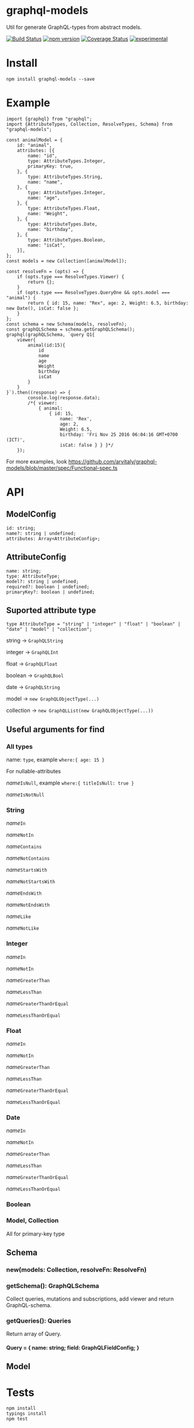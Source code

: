 # graphql-models
Util for generate GraphQL-types from abstract models.

[![Build Status](https://travis-ci.org/arvitaly/graphql-models.svg?branch=master)](https://travis-ci.org/arvitaly/graphql-models)
[![npm version](https://badge.fury.io/js/graphql-models.svg)](https://badge.fury.io/js/graphql-models)
[![Coverage Status](https://coveralls.io/repos/github/arvitaly/graphql-models/badge.svg?branch=master)](https://coveralls.io/github/arvitaly/graphql-models?branch=master)
[![experimental](http://badges.github.io/stability-badges/dist/experimental.svg)](http://github.com/badges/stability-badges)

# Install

    npm install graphql-models --save

# Example

    import {graphql} from "graphql";
    import {AttributeTypes, Collection, ResolveTypes, Schema} from "graphql-models";
    
    const animalModel = {
        id: "animal",
        attributes: [{
            name: "id",
            type: AttributeTypes.Integer,
            primaryKey: true,
        }, {
            type: AttributeTypes.String,
            name: "name",
        }, {
            type: AttributeTypes.Integer,
            name: "age",
        }, {
            type: AttributeTypes.Float,
            name: "Weight",
        }, {
            type: AttributeTypes.Date,
            name: "birthday",
        }, {
            type: AttributeTypes.Boolean,
            name: "isCat",
        }],
    };
    const models = new Collection([animalModel]);

    const resolveFn = (opts) => {
        if (opts.type === ResolveTypes.Viewer) {
            return {};
        }
        if (opts.type === ResolveTypes.QueryOne && opts.model === "animal") {
            return { id: 15, name: "Rex", age: 2, Weight: 6.5, birthday: new Date(), isCat: false };
        }
    };
    const schema = new Schema(models, resolveFn);
    const graphQLSchema = schema.getGraphQLSchema();
    graphql(graphQLSchema, `query Q1{
        viewer{
            animal(id:15){
                id
                name
                age
                Weight
                birthday
                isCat
            }
        }
    }`).then((response) => {
            console.log(response.data);
            /*{ viewer:
                { animal:
                    { id: 15,
                        name: 'Rex',
                        age: 2,
                        Weight: 6.5,
                        birthday: 'Fri Nov 25 2016 06:04:16 GMT+0700 (ICT)',
                        isCat: false } } }*/
        });


For more examples, look https://github.com/arvitaly/graphql-models/blob/master/spec/Functional-spec.ts

# API

## ModelConfig

    id: string;
    name?: string | undefined;
    attributes: Array<AttributeConfig>;

## AttributeConfig

    name: string;
    type: AttributeType;
    model?: string | undefined;
    required?: boolean | undefined;
    primaryKey?: boolean | undefined;

## Suported attribute type

    type AttributeType = "string" | "integer" | "float" | "boolean" | "date" | "model" | "collection";

string -> `GraphQLString`

integer -> `GraphQLInt`

float -> `GraphQLFloat`

boolean -> `GraphQLBool`

date -> `GraphQLString`

model -> `new GraphQLObjectType(...)`

collection -> `new GraphQLList(new GraphQLObjectType(...))`

## Useful arguments for find

### All types

name: `type`, example `where:{ age: 15 }`

For nullable-attributes

_name_`IsNull`, example `where:{ titleIsNull: true }`

_name_`IsNotNull`

### String

_name_`In`

_name_`NotIn`

_name_`Contains`

_name_`NotContains`

_name_`StartsWith`

_name_`NotStartsWith`

_name_`EndsWith`

_name_`NotEndsWith`

_name_`Like`

_name_`NotLike`

### Integer

_name_`In`

_name_`NotIn`

_name_`GreaterThan`

_name_`LessThan`

_name_`GreaterThanOrEqual`

_name_`LessThanOrEqual`

### Float

_name_`In`

_name_`NotIn`

_name_`GreaterThan`

_name_`LessThan`

_name_`GreaterThanOrEqual`

_name_`LessThanOrEqual`

### Date

_name_`In`

_name_`NotIn`

_name_`GreaterThan`

_name_`LessThan`

_name_`GreaterThanOrEqual`

_name_`LessThanOrEqual`

### Boolean   

### Model, Collection

All for primary-key type

## Schema

### new(models: Collection, resolveFn: ResolveFn)

### getSchema(): GraphQLSchema

Collect queries, mutations and subscriptions, add viewer and return GraphQL-schema.

### getQueries(): Queries

Return array of Query.

#### Query = { name: string; field: GraphQLFieldConfig; }

## Model

# Tests

    npm install
    typings install
    npm test